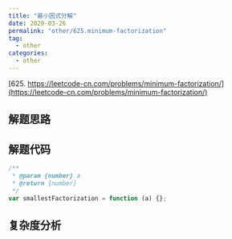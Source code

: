 ```yaml
---
title: "最小因式分解"
date: 2020-03-26
permalink: "other/625.minimum-factorization"
tag:
  - other
categories:
  - other
---
```


[625. https://leetcode-cn.com/problems/minimum-factorization/](https://leetcode-cn.com/problems/minimum-factorization/)

## 解题思路

## 解题代码

```js
/**
 * @param {number} a
 * @return {number}
 */
var smallestFactorization = function (a) {};
```

## 复杂度分析
